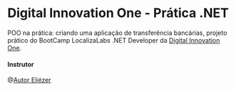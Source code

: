 # Digital Innovation One - Prática .NET

POO na prática: criando uma aplicação de transferência bancárias, projeto prático do BootCamp LocalizaLabs .NET Developer da [Digital Innovation One](https://digitalinnovation.one/).

#### Instrutor 

@[Autor Eliézer](https://github.com/elizarp)










